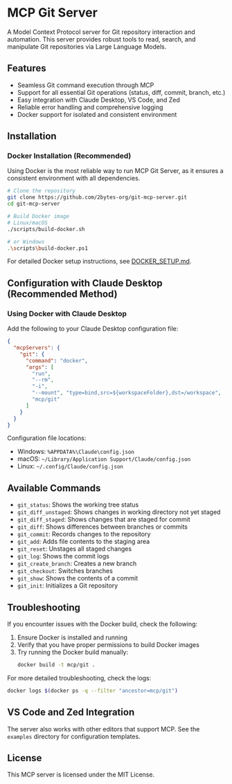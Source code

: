 # MCP Git Server

A Model Context Protocol server for Git repository interaction and automation. This server provides robust tools to read, search, and manipulate Git repositories via Large Language Models.

## Features

- Seamless Git command execution through MCP
- Support for all essential Git operations (status, diff, commit, branch, etc.)
- Easy integration with Claude Desktop, VS Code, and Zed
- Reliable error handling and comprehensive logging
- Docker support for isolated and consistent environment

## Installation

### Docker Installation (Recommended)

Using Docker is the most reliable way to run MCP Git Server, as it ensures a consistent environment with all dependencies.

```bash
# Clone the repository
git clone https://github.com/2bytes-org/git-mcp-server.git
cd git-mcp-server

# Build Docker image
# Linux/macOS
./scripts/build-docker.sh

# or Windows
.\scripts\build-docker.ps1
```

For detailed Docker setup instructions, see [DOCKER_SETUP.md](DOCKER_SETUP.md).

## Configuration with Claude Desktop (Recommended Method)

### Using Docker with Claude Desktop

Add the following to your Claude Desktop configuration file:

```json
{
  "mcpServers": {
    "git": {
      "command": "docker",
      "args": [
        "run",
        "--rm",
        "-i",
        "--mount", "type=bind,src=${workspaceFolder},dst=/workspace",
        "mcp/git"
      ]
    }
  }
}
```

Configuration file locations:
- Windows: `%APPDATA%\Claude\config.json`
- macOS: `~/Library/Application Support/Claude/config.json` 
- Linux: `~/.config/Claude/config.json`

## Available Commands

- `git_status`: Shows the working tree status
- `git_diff_unstaged`: Shows changes in working directory not yet staged
- `git_diff_staged`: Shows changes that are staged for commit
- `git_diff`: Shows differences between branches or commits
- `git_commit`: Records changes to the repository
- `git_add`: Adds file contents to the staging area
- `git_reset`: Unstages all staged changes
- `git_log`: Shows the commit logs
- `git_create_branch`: Creates a new branch
- `git_checkout`: Switches branches
- `git_show`: Shows the contents of a commit
- `git_init`: Initializes a Git repository

## Troubleshooting

If you encounter issues with the Docker build, check the following:

1. Ensure Docker is installed and running
2. Verify that you have proper permissions to build Docker images
3. Try running the Docker build manually:
   ```bash
   docker build -t mcp/git .
   ```

For more detailed troubleshooting, check the logs:
```bash
docker logs $(docker ps -q --filter "ancestor=mcp/git")
```

## VS Code and Zed Integration

The server also works with other editors that support MCP. See the `examples` directory for configuration templates.

## License

This MCP server is licensed under the MIT License.